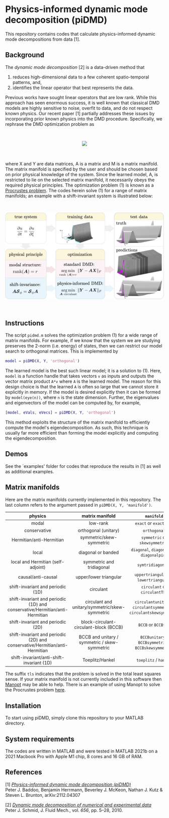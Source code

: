 # Physics-informed dynamic mode decomposition (piDMD)
This repository contains codes that calculate physics-informed dynamic mode decompositions from data [1].

## Background
The *dynamic mode decomposition* [2] is a data-driven method that 
1. reduces high-dimensional data to a few coherent spatio-temporal patterns, and, 
2. identifies the linear operator that best represents the data.

Previous works have sought linear operators that are low rank.
While this approach has seen enormous success, it is well known that classical DMD models are highly sensitive to noise, overfit to data, and do not respect known physics. 
Our recent paper [1] partially addresses these issues by incorporating prior known physics into the DMD procedure.
Specifically, we rephrase the DMD optimization problem as

<br/>
<p align="center"> 
    <img width="400" src="https://user-images.githubusercontent.com/8626552/163018610-f31fc318-2444-4e66-9b74-245a7fed1481.png">
</p>
<br/>

where X and Y are data matrices, A is a matrix and M is a matrix manifold.
The matrix manifold is specified by the user and should be chosen based on prior physical knowledge of the system.
Since the learned model, A, is restricted to lie on the selected matrix manifold, it necessarily obeys the required physical principles.
The optimization problem (1) is known as a [Procrustes problem](https://en.wikipedia.org/wiki/Orthogonal_Procrustes_problem).
The codes herein solve (1) for a range of matrix manifolds; an example with a shift-invariant system is illustrated below:

<br/>
<p align="center"> 
<img src="examples/schematic.png?raw=true" width="700px">
</p>
<br/>

## Instructions

The script `pidmd.m` solves the optimization problem (1) for a wide range of matrix manifolds.
For example, if we know that the system we are studying preserves the 2-norm (i.e. energy) of states, then we can restrict our model search to orthogonal matrices. 
This is implemented by
```matlab
model = piDMD(X, Y, 'orthogonal')
```
The learned model is the best such linear model; it is a solution to (1).
Here, `model` is a function handle that takes vectors `v` as inputs and outputs the vector matrix product `A*v` where `A` is the learned model.
The reason for this design choice is that the learned `A` is often so large that we cannot store it explicitly in memory.
If the model is desired explicitly then it can be formed by `model(eye(n))`, where `n` is the state dimension.
Further, the eigenvalues and eigenvectors of the model can be computed by, for example,
```matlab
[model, eVals, eVecs] = piDMD(X, Y, 'orthogonal')
```
This method exploits the structure of the matrix manifold to efficiently compute the model's eigendecomposition.
As such, this technique is usually far more efficient than forming the model explicitly and computing the eigendecomposition.

## Demos

See the `examples' folder for codes that reproduce the results in [1] as well as additional examples.

## Matrix manifolds

Here are the matrix manifolds currently implemented in this repository.
The last column refers to the argument passed in `piDMD(X, Y, 'manifold')`.

<p align="center"> 

| physics        | matrix manifold  | `manifold`  |
| :-------------: |:-------------:|:------------:|
| modal      | low-rank | `exact` or `exactSVDS` |
| conservative      | orthogonal (unitary)      |   `orthogonal` |
| Hermitian/anti-Hermitian | symmetric/skew-symmetric  | `symmetric` or `skewsymmetric`|
| local | diagonal or banded     |   `diagonal`, `diagonaltls`, `diagonalpinv`|
| local and Hermitian (self-adjoint) | symmetric and tridiagonal    | `symtridiagonal `|
| causal/anti-causal | upper/lower triangular      |   `uppertriangular` or `lowertriangular`|
| shift-invariant and periodic (1D) | circulant |   `circulant` or `circulantTLS`|
| shift-invariant and periodic (1D) and conservative/Hermitian/anti-Hermitian | circulant and unitary/symmetric/skew-symmetric |   `circulantunitary` / `circulantsymmetric` / `circulantskewsymmetric`|
| shift-invariant and periodic (2D) | block-circulant-circulant-block (BCCB) |   `BCCB` or `BCCBtls`|
| shift-invariant and periodic (2D) and conservative/Hermitian/anti-Hermitian | BCCB and unitary / symmetric / skew-symmetric |   `BCCBunitary` / `BCCBsymmetric` / `BCCBskewsymmetric`|
| shift-invariant/anti-shift-invariant (1D) | Toeplitz/Hankel |   `toeplitz` / `hankel`|
</p> 

The suffix `tls` indicates that the problem is solved in the total least squares sense.
If your matrix manifold is not currently included in this software then [Manopt](https://www.manopt.org/) may be able to help. There is an example of using Manopt to solve the Procrustes problem [here](https://www.manopt.org/manifold_documentation_rotations.html).

## Installation
To start using piDMD, simply clone this repository to your MATLAB directory.

## System requirements
The codes are written in MATLAB and were tested in MATLAB 2021b on a 2021 Macbook Pro with Apple M1 chip,	8 cores and 16 GB of RAM.

## References
[1] [_Physics-informed dynamic mode decomposition (piDMD)_](https://arxiv.org/abs/2112.04307)   
Peter J. Baddoo, Benjamin Herrmann, Beverley J. McKeon, Nathan J. Kutz & Steven L. Brunton, arXiv:2112.04307

[2] [_Dynamic mode decomposition of numerical and experimental data_](https://www.cambridge.org/core/journals/journal-of-fluid-mechanics/article/dynamic-mode-decomposition-of-numerical-and-experimental-data/AA4C763B525515AD4521A6CC5E10DBD4)   
Peter J. Schmid, J. Fluid Mech., vol. _656_, pp. 5–28, 2010.

